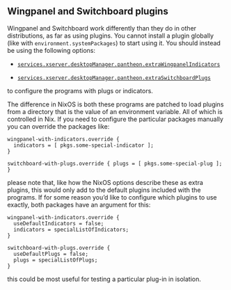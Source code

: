 ## Wingpanel and Switchboard plugins

Wingpanel and Switchboard work differently than they do in other distributions, as far as using plugins. You cannot install a plugin globally (like with `environment.systemPackages`) to start using it. You should instead be using the following options:

- [`services.xserver.desktopManager.pantheon.extraWingpanelIndicators`](options.html#opt-services.xserver.desktopManager.pantheon.extraWingpanelIndicators)

- [`services.xserver.desktopManager.pantheon.extraSwitchboardPlugs`](options.html#opt-services.xserver.desktopManager.pantheon.extraSwitchboardPlugs)

to configure the programs with plugs or indicators.

The difference in NixOS is both these programs are patched to load plugins from a directory that is the value of an environment variable. All of which is controlled in Nix. If you need to configure the particular packages manually you can override the packages like:

```programlisting
wingpanel-with-indicators.override {
  indicators = [ pkgs.some-special-indicator ];
}
```

```programlisting
switchboard-with-plugs.override { plugs = [ pkgs.some-special-plug ]; }
```

please note that, like how the NixOS options describe these as extra plugins, this would only add to the default plugins included with the programs. If for some reason you’d like to configure which plugins to use exactly, both packages have an argument for this:

```programlisting
wingpanel-with-indicators.override {
  useDefaultIndicators = false;
  indicators = specialListOfIndicators;
}
```

```programlisting
switchboard-with-plugs.override {
  useDefaultPlugs = false;
  plugs = specialListOfPlugs;
}
```

this could be most useful for testing a particular plug-in in isolation.
